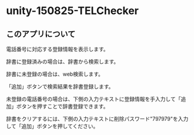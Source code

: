 # unity-150825-TELChecker

## このアプリについて
電話番号に対応する登録情報を表示します。

辞書に登録済みの場合は、辞書から検索します。

辞書に未登録の場合は、web検索します。

「追加」ボタンで検索結果を辞書登録します。

未登録の電話番号の場合は、下側の入力テキストに登録情報を手入力して「追加」ボタンを押すことで辞書登録できます。

辞書をクリアするには、下側の入力テキストに削除パスワード"797979"を入力して「追加」ボタンを押してください。
